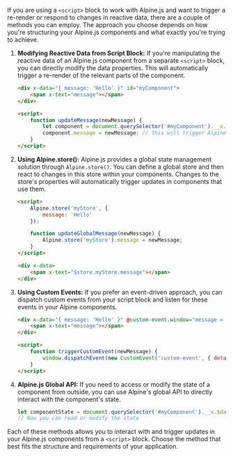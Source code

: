 
If you are using a `<script>` block to work with Alpine.js and want to trigger a re-render or respond to changes in reactive data, there are a couple of methods you can employ. The approach you choose depends on how you're structuring your Alpine.js components and what exactly you're trying to achieve.

1. **Modifying Reactive Data from Script Block:** If you're manipulating the reactive data of an Alpine.js component from a separate `<script>` block, you can directly modify the data properties. This will automatically trigger a re-render of the relevant parts of the component.

   ```html
   <div x-data="{ message: 'Hello' }" id="myComponent">
       <span x-text="message"></span>
   </div>

   <script>
       function updateMessage(newMessage) {
           let component = document.querySelector('#myComponent').__x.$data;
           component.message = newMessage; // This will trigger Alpine to re-render
       }
   </script>
   ```

2. **Using Alpine.store():** Alpine.js provides a global state management solution through `Alpine.store()`. You can define a global store and then react to changes in this store within your components. Changes to the store's properties will automatically trigger updates in components that use them.

   ```html
   <script>
       Alpine.store('myStore', {
           message: 'Hello'
       });

       function updateGlobalMessage(newMessage) {
           Alpine.store('myStore').message = newMessage;
       }
   </script>

   <div x-data>
       <span x-text="$store.myStore.message"></span>
   </div>
   ```

3. **Using Custom Events:** If you prefer an event-driven approach, you can dispatch custom events from your script block and listen for these events in your Alpine components.

   ```html
   <div x-data="{ message: 'Hello' }" @custom-event.window="message = $event.detail">
       <span x-text="message"></span>
   </div>

   <script>
       function triggerCustomEvent(newMessage) {
           window.dispatchEvent(new CustomEvent('custom-event', { detail: newMessage }));
       }
   </script>
   ```

4. **Alpine.js Global API:** If you need to access or modify the state of a component from outside, you can use Alpine's global API to directly interact with the component's state.

   ```javascript
   let componentState = document.querySelector('#myComponent').__x.$data;
   // Now you can read or modify the state
   ```

Each of these methods allows you to interact with and trigger updates in your Alpine.js components from a `<script>` block. Choose the method that best fits the structure and requirements of your application.